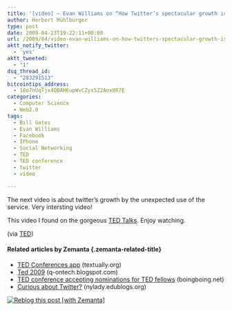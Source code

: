 ```yaml
---
title: '[video] – Evan Williams on “How Twitter’s spectacular growth is being driven by unexpected uses”'
author: Herbert Mühlburger
type: post
date: 2009-04-23T19:22:11+00:00
url: /2009/04/video-evan-williams-on-how-twitters-spectacular-growth-is-being-driven-by-unexpected-uses/
aktt_notify_twitter:
  - 'yes'
aktt_tweeted:
  - "1"
dsq_thread_id:
  - "283291513"
bitcointips_address:
  - 18o7nUqTjx4QBAH6upWvCZyx5Z2Aox8R7E
categories:
  - Computer Science
  - Web2.0
tags:
  - Bill Gates
  - Evan Williams
  - Facebook
  - IPhone
  - Social Networking
  - TED
  - TED conference
  - twitter
  - video

---
```

The next video is about twitter&#8217;s growth by the unexpected use of the service. Very intersting video!



This video I found on the gorgeous <a class="zem_slink" title="TED (conference)" rel="wikipedia" href="http://en.wikipedia.org/wiki/TED_%28conference%29">TED Talks</a>. Enjoy watching.

(via <a title="TED Talks" href="http://www.ted.com/talks/view/id/473" target="_blank">TED</a>)

#### Related articles by Zemanta {.zemanta-related-title}

<ul class="zemanta-article-ul">
  <li class="zemanta-article-ul-li">
    <a href="http://www.textually.org/textually/archives/2009/01/022443.htm">TED Conferences app</a> (textually.org)
  </li>
  <li class="zemanta-article-ul-li">
    <a href="http://q-ontech.blogspot.com/2009/02/ted-2009.html">Ted 2009</a> (q-ontech.blogspot.com)
  </li>
  <li class="zemanta-article-ul-li">
    <a href="http://www.boingboing.net/2009/03/09/ted-conference-accep.html">TED conference accepting nominations for TED fellows</a> (boingboing.net)
  </li>
  <li class="zemanta-article-ul-li">
    <a href="http://nylady.edublogs.org/2009/03/05/curious-about-twitter/">Curious about Twitter?</a> (nylady.edublogs.org)
  </li>
</ul>

<div class="zemanta-pixie">
  <a class="zemanta-pixie-a" title="Reblog this post [with Zemanta]" href="http://reblog.zemanta.com/zemified/de4af145-5460-4c34-a52e-122f2741aac9/"><img class="zemanta-pixie-img" src="http://img.zemanta.com/reblog_e.png?x-id=de4af145-5460-4c34-a52e-122f2741aac9" alt="Reblog this post [with Zemanta]" /></a><span class="zem-script more-related pretty-attribution"></span>
</div>